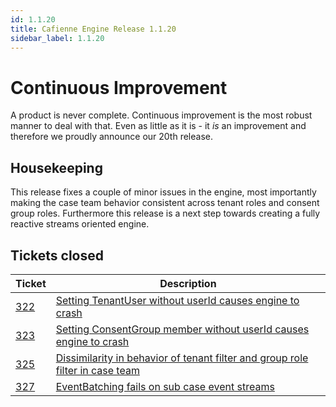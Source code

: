 ```yaml
---
id: 1.1.20
title: Cafienne Engine Release 1.1.20
sidebar_label: 1.1.20
---
```


# Continuous Improvement

A product is never complete. Continuous improvement is the most robust manner to deal with that.
Even as little as it is - it _is_ an improvement and therefore we proudly announce our 20th release.

## Housekeeping

This release fixes a couple of minor issues in the engine, most importantly making the case team behavior consistent across tenant roles and consent group roles.
Furthermore this release is a next step towards creating a fully reactive streams oriented engine.

## Tickets closed

| Ticket   | Description |
|----------|-------------|
| [322](https://github.com/cafienne/cafienne-engine/issues/322) | [Setting TenantUser without userId causes engine to crash](https://github.com/cafienne/cafienne-engine/issues/322)
| [323](https://github.com/cafienne/cafienne-engine/issues/323) | [Setting ConsentGroup member without userId causes engine to crash](https://github.com/cafienne/cafienne-engine/issues/323)
| [325](https://github.com/cafienne/cafienne-engine/issues/325) | [Dissimilarity in behavior of tenant filter and group role filter in case team](https://github.com/cafienne/cafienne-engine/issues/325)
| [327](https://github.com/cafienne/cafienne-engine/issues/327) | [EventBatching fails on sub case event streams](https://github.com/cafienne/cafienne-engine/issues/327)

